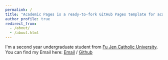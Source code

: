 ```yaml
---
permalink: /
title: "Academic Pages is a ready-to-fork GitHub Pages template for academic personal websites"
author_profile: true
redirect_from: 
  - /about/
  - /about.html
---
```


I'm a second year undergraduate student from [Fu Jen Catholic University](https://www.fju.edu.tw/). 
You can find my Email here: [Email](uuwuiu66@gmail.com) / [Github](https://github.com/5ssrei)


